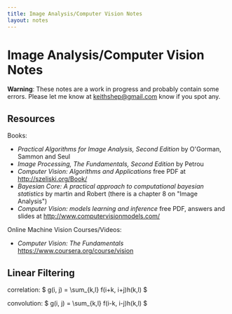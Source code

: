 ```yaml
---
title: Image Analysis/Computer Vision Notes
layout: notes
---
```


# Image Analysis/Computer Vision Notes

__Warning__: These notes are a work in progress and probably contain some errors. Please let me know at [keithshep@gmail.com](mailto:keithshep@gmail.com) know if you spot any.

## Resources

Books:

* *Practical Algorithms for Image Analysis, Second Edition* by O'Gorman, Sammon and Seul
* *Image Processing, The Fundamentals, Second Edition* by Petrou
* *Computer Vision: Algorithms and Applications* free PDF at http://szeliski.org/Book/
* *Bayesian Core: A practical approach to computational bayesian statistics* by martin and Robert (there is a chapter 8 on "Image Analysis")
* *Computer Vision: models learning and inference* free PDF, answers and slides at http://www.computervisionmodels.com/

Online Machine Vision Courses/Videos:

* *Computer Vision: The Fundamentals* https://www.coursera.org/course/vision

## Linear Filtering

correlation: $ g(i, j) = \sum_{k,l} f(i+k, i+j)h(k,l) $

convolution: $ g(i, j) = \sum_{k,l} f(i-k, i-j)h(k,l) $
